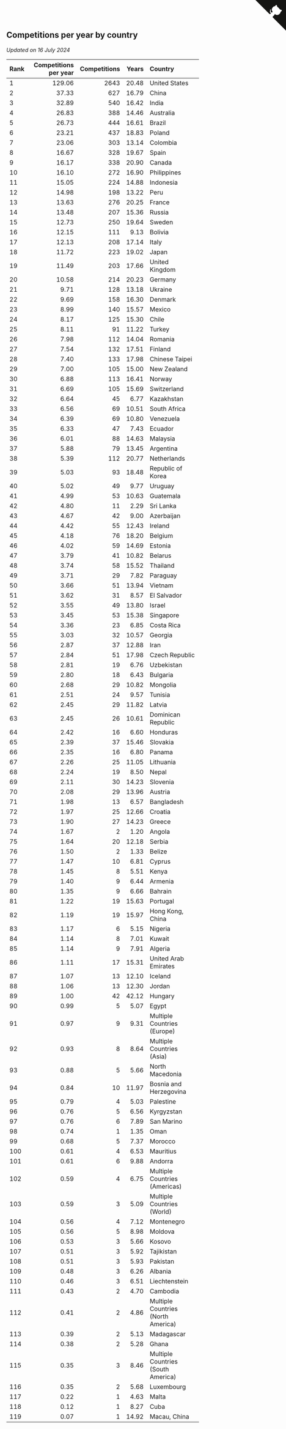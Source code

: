 ## Competitions per year by country

*Updated on 16 July 2024*

| Rank | Competitions per year | Competitions | Years | Country |
| :--- | ---: | ---: | ---: | :--- |
| 1 | 129.06 | 2643 | 20.48 | United States |
| 2 | 37.33 | 627 | 16.79 | China |
| 3 | 32.89 | 540 | 16.42 | India |
| 4 | 26.83 | 388 | 14.46 | Australia |
| 5 | 26.73 | 444 | 16.61 | Brazil |
| 6 | 23.21 | 437 | 18.83 | Poland |
| 7 | 23.06 | 303 | 13.14 | Colombia |
| 8 | 16.67 | 328 | 19.67 | Spain |
| 9 | 16.17 | 338 | 20.90 | Canada |
| 10 | 16.10 | 272 | 16.90 | Philippines |
| 11 | 15.05 | 224 | 14.88 | Indonesia |
| 12 | 14.98 | 198 | 13.22 | Peru |
| 13 | 13.63 | 276 | 20.25 | France |
| 14 | 13.48 | 207 | 15.36 | Russia |
| 15 | 12.73 | 250 | 19.64 | Sweden |
| 16 | 12.15 | 111 | 9.13 | Bolivia |
| 17 | 12.13 | 208 | 17.14 | Italy |
| 18 | 11.72 | 223 | 19.02 | Japan |
| 19 | 11.49 | 203 | 17.66 | United Kingdom |
| 20 | 10.58 | 214 | 20.23 | Germany |
| 21 | 9.71 | 128 | 13.18 | Ukraine |
| 22 | 9.69 | 158 | 16.30 | Denmark |
| 23 | 8.99 | 140 | 15.57 | Mexico |
| 24 | 8.17 | 125 | 15.30 | Chile |
| 25 | 8.11 | 91 | 11.22 | Turkey |
| 26 | 7.98 | 112 | 14.04 | Romania |
| 27 | 7.54 | 132 | 17.51 | Finland |
| 28 | 7.40 | 133 | 17.98 | Chinese Taipei |
| 29 | 7.00 | 105 | 15.00 | New Zealand |
| 30 | 6.88 | 113 | 16.41 | Norway |
| 31 | 6.69 | 105 | 15.69 | Switzerland |
| 32 | 6.64 | 45 | 6.77 | Kazakhstan |
| 33 | 6.56 | 69 | 10.51 | South Africa |
| 34 | 6.39 | 69 | 10.80 | Venezuela |
| 35 | 6.33 | 47 | 7.43 | Ecuador |
| 36 | 6.01 | 88 | 14.63 | Malaysia |
| 37 | 5.88 | 79 | 13.45 | Argentina |
| 38 | 5.39 | 112 | 20.77 | Netherlands |
| 39 | 5.03 | 93 | 18.48 | Republic of Korea |
| 40 | 5.02 | 49 | 9.77 | Uruguay |
| 41 | 4.99 | 53 | 10.63 | Guatemala |
| 42 | 4.80 | 11 | 2.29 | Sri Lanka |
| 43 | 4.67 | 42 | 9.00 | Azerbaijan |
| 44 | 4.42 | 55 | 12.43 | Ireland |
| 45 | 4.18 | 76 | 18.20 | Belgium |
| 46 | 4.02 | 59 | 14.69 | Estonia |
| 47 | 3.79 | 41 | 10.82 | Belarus |
| 48 | 3.74 | 58 | 15.52 | Thailand |
| 49 | 3.71 | 29 | 7.82 | Paraguay |
| 50 | 3.66 | 51 | 13.94 | Vietnam |
| 51 | 3.62 | 31 | 8.57 | El Salvador |
| 52 | 3.55 | 49 | 13.80 | Israel |
| 53 | 3.45 | 53 | 15.38 | Singapore |
| 54 | 3.36 | 23 | 6.85 | Costa Rica |
| 55 | 3.03 | 32 | 10.57 | Georgia |
| 56 | 2.87 | 37 | 12.88 | Iran |
| 57 | 2.84 | 51 | 17.98 | Czech Republic |
| 58 | 2.81 | 19 | 6.76 | Uzbekistan |
| 59 | 2.80 | 18 | 6.43 | Bulgaria |
| 60 | 2.68 | 29 | 10.82 | Mongolia |
| 61 | 2.51 | 24 | 9.57 | Tunisia |
| 62 | 2.45 | 29 | 11.82 | Latvia |
| 63 | 2.45 | 26 | 10.61 | Dominican Republic |
| 64 | 2.42 | 16 | 6.60 | Honduras |
| 65 | 2.39 | 37 | 15.46 | Slovakia |
| 66 | 2.35 | 16 | 6.80 | Panama |
| 67 | 2.26 | 25 | 11.05 | Lithuania |
| 68 | 2.24 | 19 | 8.50 | Nepal |
| 69 | 2.11 | 30 | 14.23 | Slovenia |
| 70 | 2.08 | 29 | 13.96 | Austria |
| 71 | 1.98 | 13 | 6.57 | Bangladesh |
| 72 | 1.97 | 25 | 12.66 | Croatia |
| 73 | 1.90 | 27 | 14.23 | Greece |
| 74 | 1.67 | 2 | 1.20 | Angola |
| 75 | 1.64 | 20 | 12.18 | Serbia |
| 76 | 1.50 | 2 | 1.33 | Belize |
| 77 | 1.47 | 10 | 6.81 | Cyprus |
| 78 | 1.45 | 8 | 5.51 | Kenya |
| 79 | 1.40 | 9 | 6.44 | Armenia |
| 80 | 1.35 | 9 | 6.66 | Bahrain |
| 81 | 1.22 | 19 | 15.63 | Portugal |
| 82 | 1.19 | 19 | 15.97 | Hong Kong, China |
| 83 | 1.17 | 6 | 5.15 | Nigeria |
| 84 | 1.14 | 8 | 7.01 | Kuwait |
| 85 | 1.14 | 9 | 7.91 | Algeria |
| 86 | 1.11 | 17 | 15.31 | United Arab Emirates |
| 87 | 1.07 | 13 | 12.10 | Iceland |
| 88 | 1.06 | 13 | 12.30 | Jordan |
| 89 | 1.00 | 42 | 42.12 | Hungary |
| 90 | 0.99 | 5 | 5.07 | Egypt |
| 91 | 0.97 | 9 | 9.31 | Multiple Countries (Europe) |
| 92 | 0.93 | 8 | 8.64 | Multiple Countries (Asia) |
| 93 | 0.88 | 5 | 5.66 | North Macedonia |
| 94 | 0.84 | 10 | 11.97 | Bosnia and Herzegovina |
| 95 | 0.79 | 4 | 5.03 | Palestine |
| 96 | 0.76 | 5 | 6.56 | Kyrgyzstan |
| 97 | 0.76 | 6 | 7.89 | San Marino |
| 98 | 0.74 | 1 | 1.35 | Oman |
| 99 | 0.68 | 5 | 7.37 | Morocco |
| 100 | 0.61 | 4 | 6.53 | Mauritius |
| 101 | 0.61 | 6 | 9.88 | Andorra |
| 102 | 0.59 | 4 | 6.75 | Multiple Countries (Americas) |
| 103 | 0.59 | 3 | 5.09 | Multiple Countries (World) |
| 104 | 0.56 | 4 | 7.12 | Montenegro |
| 105 | 0.56 | 5 | 8.98 | Moldova |
| 106 | 0.53 | 3 | 5.66 | Kosovo |
| 107 | 0.51 | 3 | 5.92 | Tajikistan |
| 108 | 0.51 | 3 | 5.93 | Pakistan |
| 109 | 0.48 | 3 | 6.26 | Albania |
| 110 | 0.46 | 3 | 6.51 | Liechtenstein |
| 111 | 0.43 | 2 | 4.70 | Cambodia |
| 112 | 0.41 | 2 | 4.86 | Multiple Countries (North America) |
| 113 | 0.39 | 2 | 5.13 | Madagascar |
| 114 | 0.38 | 2 | 5.28 | Ghana |
| 115 | 0.35 | 3 | 8.46 | Multiple Countries (South America) |
| 116 | 0.35 | 2 | 5.68 | Luxembourg |
| 117 | 0.22 | 1 | 4.63 | Malta |
| 118 | 0.12 | 1 | 8.27 | Cuba |
| 119 | 0.07 | 1 | 14.92 | Macau, China |


<a href="https://github.com/JustinTimeCuber/wca_statistics" class="github-corner" aria-label="View source on Github"><svg width="80" height="80" viewBox="0 0 250 250" style="fill:#151513; color:#fff; position: absolute; top: 0; border: 0; right: 0;" aria-hidden="true"><path d="M0,0 L115,115 L130,115 L142,142 L250,250 L250,0 Z"></path><path d="M128.3,109.0 C113.8,99.7 119.0,89.6 119.0,89.6 C122.0,82.7 120.5,78.6 120.5,78.6 C119.2,72.0 123.4,76.3 123.4,76.3 C127.3,80.9 125.5,87.3 125.5,87.3 C122.9,97.6 130.6,101.9 134.4,103.2" fill="currentColor" style="transform-origin: 130px 106px;" class="octo-arm"></path><path d="M115.0,115.0 C114.9,115.1 118.7,116.5 119.8,115.4 L133.7,101.6 C136.9,99.2 139.9,98.4 142.2,98.6 C133.8,88.0 127.5,74.4 143.8,58.0 C148.5,53.4 154.0,51.2 159.7,51.0 C160.3,49.4 163.2,43.6 171.4,40.1 C171.4,40.1 176.1,42.5 178.8,56.2 C183.1,58.6 187.2,61.8 190.9,65.4 C194.5,69.0 197.7,73.2 200.1,77.6 C213.8,80.2 216.3,84.9 216.3,84.9 C212.7,93.1 206.9,96.0 205.4,96.6 C205.1,102.4 203.0,107.8 198.3,112.5 C181.9,128.9 168.3,122.5 157.7,114.1 C157.9,116.9 156.7,120.9 152.7,124.9 L141.0,136.5 C139.8,137.7 141.6,141.9 141.8,141.8 Z" fill="currentColor" class="octo-body"></path></svg></a><style>.github-corner:hover .octo-arm{animation:octocat-wave 560ms ease-in-out}@keyframes octocat-wave{0%,100%{transform:rotate(0)}20%,60%{transform:rotate(-25deg)}40%,80%{transform:rotate(10deg)}}@media (max-width:500px){.github-corner:hover .octo-arm{animation:none}.github-corner .octo-arm{animation:octocat-wave 560ms ease-in-out}}</style>
